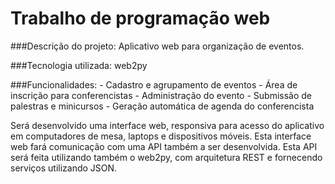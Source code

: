 Trabalho de programação web
===========================

###Descrição do projeto: 
Aplicativo web para organização de eventos. 

###Tecnologia utilizada: 
web2py

###Funcionalidades:
    - Cadastro e agrupamento de eventos
    - Área de inscrição para conferencistas
    - Administração do evento
    - Submissão de palestras e minicursos
    - Geração automática de agenda do conferencista

Será desenvolvido uma interface web, responsiva para acesso do aplicativo em computadores de mesa, laptops e dispositivos móveis.
Esta interface web fará comunicação com uma API também a ser desenvolvida.
Esta API será feita utilizando também o web2py, com arquitetura REST e fornecendo serviços utilizando JSON.
